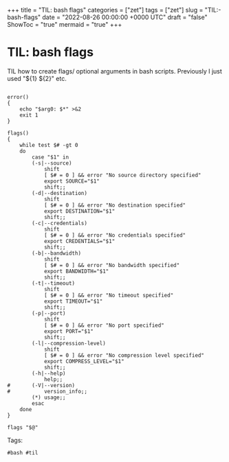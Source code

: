 +++
title = "TIL: bash flags"
categories = ["zet"]
tags = ["zet"]
slug = "TIL:-bash-flags"
date = "2022-08-26 00:00:00 +0000 UTC"
draft = "false"
ShowToc = "true"
mermaid = "true"
+++

# TIL: bash flags

TIL how to create flags/ optional arguments in bash scripts. Previously
I just used "${1} ${2}" etc.

```shell

error()
{
    echo "$arg0: $*" >&2
    exit 1
}

flags()
{
    while test $# -gt 0
    do
        case "$1" in
        (-s|--source)
            shift
            [ $# = 0 ] && error "No source directory specified"
            export SOURCE="$1"
            shift;;
        (-d|--destination)
            shift
            [ $# = 0 ] && error "No destination specified"
            export DESTINATION="$1"
            shift;;
        (-c|--credentials)
            shift
            [ $# = 0 ] && error "No credentials specified"
            export CREDENTIALS="$1"
            shift;;
        (-b|--bandwidth)
            shift
            [ $# = 0 ] && error "No bandwidth specified"
            export BANDWIDTH="$1"
            shift;;
        (-t|--timeout)
            shift
            [ $# = 0 ] && error "No timeout specified"
            export TIMEOUT="$1"
            shift;;
        (-p|--port)
            shift
            [ $# = 0 ] && error "No port specified"
            export PORT="$1"
            shift;;
        (-l|--compression-level)
            shift
            [ $# = 0 ] && error "No compression level specified"
            export COMPRESS_LEVEL="$1"
            shift;;
        (-h|--help)
            help;;
#       (-V|--version)
#           version_info;;
        (*) usage;;
        esac
    done
}

flags "$@"
```

Tags:

    #bash #til
